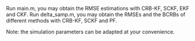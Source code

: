 Run main.m, you may obtain the RMSE estimations with CRB-KF, SCKF, EKF and CKF.
Run delta_samp.m, you may obtain the RMSEs and the BCRBs of different methods with CRB-KF, SCKF and PF.

Note: the simulation parameters can be adapted at your convenience.
